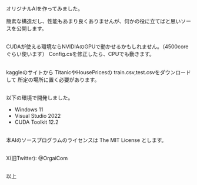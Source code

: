オリジナルAIを作ってみました。

簡素な構造だし、性能もあまり良くありませんが、何かの役に立てばと思いソースを公開します。

## 

CUDAが使える環境ならNVIDIAのGPUで動かせるかもしれません。（4500coreぐらい使います）
Config.csを修正したら、CPUでも動きます。

## 

kaggleのサイトから TitanicやHousePricesの train.csv,test.csvをダウンロードして
所定の場所に置く必要があります。

## 

以下の環境で開発しました。
- Windows 11
- Visual Studio 2022
- CUDA Toolkit 12.2

## 

本AIのソースプログラムのライセンスは The MIT License とします。

## 

X(旧Twitter): @OrgaiCom

## 

以上
